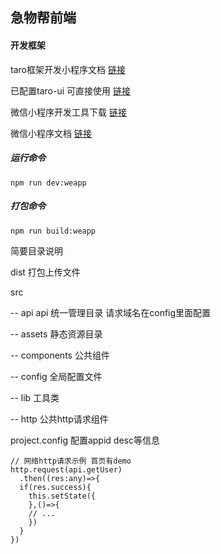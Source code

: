 ## 急物帮前端

#### 开发框架

taro框架开发小程序文档 [链接](https://taro-docs.jd.com/)

已配置taro-ui 可直接使用 [链接](https://taro-ui.jd.com/#/docs/introduction)

微信小程序开发工具下载 [链接](https://dldir1.qq.com/WechatWebDev/1.2.0/201910121/wechat_devtools_1.02.1910121_x64.exe)

微信小程序文档 [链接](https://developers.weixin.qq.com/miniprogram/dev/framework/quickstart/code.html#JSON-%E9%85%8D%E7%BD%AE)

##### 运行命令
`npm run dev:weapp`

##### 打包命令
`npm run build:weapp`


简要目录说明

dist 打包上传文件

src

 -- api api 统一管理目录 请求域名在config里面配置

 -- assets 静态资源目录

 -- components 公共组件

 -- config 全局配置文件

 -- lib 工具类

  -- http 公共http请求组件

project.config 配置appid desc等信息

```
// 网络http请求示例 首页有demo
http.request(api.getUser)
  .then((res:any)=>{
  if(res.success){
    this.setState({
    },()=>{
    // ...
    })
  }
})
```